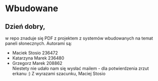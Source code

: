 # Wbudowane
## Dzień dobry,
w repo znaduje się PDF z projektem z systemów wbudowanych na temat paneli słonecznych. Autorami są:
* Maciek Stosio 236472
* Katarzyna Marek 236480
* Grzegorz Marek 208862  
Niestety nie udało nam się wysłać mailem - dla potwierdzenia zrzut erkanu :)
Z wyrazami szacunku,
Maciej Stosio 

